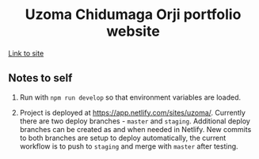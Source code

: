 <h1 align="center">
  Uzoma Chidumaga Orji portfolio website
</h1>

<a href="https://uzomaorji.com">Link to site</a>

##  Notes to self

1. Run with `npm run develop` so that environment variables are loaded.

2. Project is deployed at <a href='https://app.netlify.com/sites/uzoma/'>https://app.netlify.com/sites/uzoma/</a>. Currently there are two deploy branches - `master` and `staging`. Additional deploy branches can be created as and when needed in Netlify. New commits to both branches are setup to deploy automatically, the current workflow is to push to `staging` and merge with `master` after testing.
